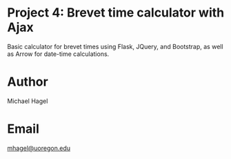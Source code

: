 # Project 4:  Brevet time calculator with Ajax
Basic calculator for brevet times using Flask, JQuery, and Bootstrap, as well as Arrow for date-time calculations.

# Author
Michael Hagel

# Email
mhagel@uoregon.edu


